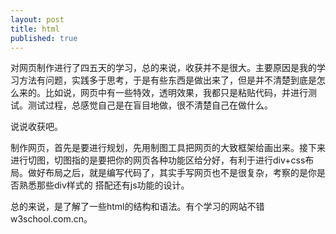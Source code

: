 ```yaml
---
layout: post
title: html
published: true
---
```


对网页制作进行了四五天的学习，总的来说，收获并不是很大。主要原因是我的学习方法有问题，实践多于思考，于是有些东西是做出来了，但是并不清楚到底是怎么来的。比如说，网页中有一些特效，透明效果，我都只是粘贴代码，并进行测试。测试过程，总感觉自己是在盲目地做，很不清楚自己在做什么。
   
 说说收获吧。

制作网页，首先是要进行规划，先用制图工具把网页的大致框架给画出来。接下来进行切图，切图指的是要把你的网页各种功能区给分好，有利于进行div+css布局。做好布局之后，就是编写代码了，其实手写网页也不是很复杂，考察的是你是否熟悉那些div样式的
搭配还有js功能的设计。

   总的来说，是了解了一些html的结构和语法。有个学习的网站不错w3school.com.cn。
